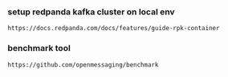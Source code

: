 ### setup redpanda kafka cluster on local env
```
https://docs.redpanda.com/docs/features/guide-rpk-container
```

### benchmark tool
```
https://github.com/openmessaging/benchmark 
```